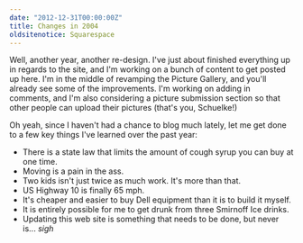 ```yaml
---
date: "2012-12-31T00:00:00Z"
title: Changes in 2004
oldsitenotice: Squarespace
---
```

Well, another year, another re-design. I've just about finished everything up in regards to the site, and I'm working on a bunch of content to get posted up here. I'm in the middle of revamping the Picture Gallery, and you'll already see some of the improvements. I'm working on adding in comments, and I'm also considering a picture submission section so that other people can upload their pictures (that's you, Schuelke!)

Oh yeah, since I haven't had a chance to blog much lately, let me get done to a few key things I've learned over the past year:

* There is a state law that limits the amount of cough syrup you can buy at one time.
* Moving is a pain in the ass.
* Two kids isn't just twice as much work. It's more than that.
* US Highway 10 is finally 65 mph.
* It's cheaper and easier to buy Dell equipment than it is to build it myself.
* It is entirely possible for me to get drunk from three Smirnoff Ice drinks.
* Updating this web site is something that needs to be done, but never is... *sigh*
